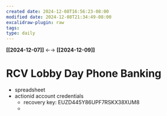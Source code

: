 ```yaml
---
created date: 2024-12-08T16:56:23-08:00
modified date: 2024-12-08T21:34:49-08:00
excalidraw-plugin: raw
tags: 
type: daily
---
```

**[[2024-12-07]]** ←→ **[[2024-12-09]]**

# RCV Lobby Day Phone Banking
- spreadsheet
- actionid account credentials
	- recovery key: EUZD445Y86UPF7RSKX38XUM8
	- 

